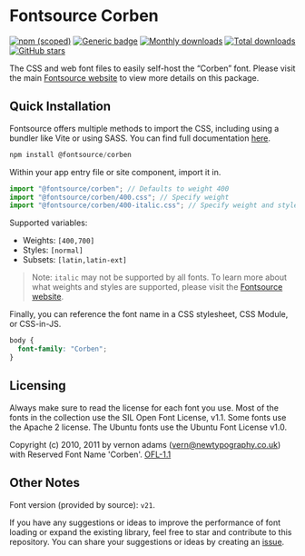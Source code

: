 # Fontsource Corben

[![npm (scoped)](https://img.shields.io/npm/v/@fontsource/corben?color=brightgreen)](https://www.npmjs.com/package/@fontsource/corben) [![Generic badge](https://img.shields.io/badge/fontsource-passing-brightgreen)](https://github.com/fontsource/fontsource) [![Monthly downloads](https://badgen.net/npm/dm/@fontsource/corben)](https://github.com/fontsource/fontsource) [![Total downloads](https://badgen.net/npm/dt/@fontsource/corben)](https://github.com/fontsource/fontsource) [![GitHub stars](https://img.shields.io/github/stars/fontsource/fontsource.svg?style=social&label=Star)](https://github.com/fontsource/fontsource/stargazers)

The CSS and web font files to easily self-host the “Corben” font. Please visit the main [Fontsource website](https://fontsource.org/fonts/corben) to view more details on this package.

## Quick Installation

Fontsource offers multiple methods to import the CSS, including using a bundler like Vite or using SASS. You can find full documentation [here](https://fontsource.org/docs/getting-started/introduction).

```javascript
npm install @fontsource/corben
```

Within your app entry file or site component, import it in.

```javascript
import "@fontsource/corben"; // Defaults to weight 400
import "@fontsource/corben/400.css"; // Specify weight
import "@fontsource/corben/400-italic.css"; // Specify weight and style
```

Supported variables:
- Weights: `[400,700]`
- Styles: `[normal]`
- Subsets: `[latin,latin-ext]`

> Note: `italic` may not be supported by all fonts. To learn more about what weights and styles are supported, please visit the [Fontsource website](https://fontsource.org/fonts/corben).

Finally, you can reference the font name in a CSS stylesheet, CSS Module, or CSS-in-JS.

```css
body {
  font-family: "Corben";
}
```

## Licensing
Always make sure to read the license for each font you use. Most of the fonts in the collection use the SIL Open Font License, v1.1. Some fonts use the Apache 2 license. The Ubuntu fonts use the Ubuntu Font License v1.0.

Copyright (c) 2010, 2011 by vernon adams (vern@newtypography.co.uk) with Reserved Font Name 'Corben'.
[OFL-1.1](https://openfontlicense.org)

## Other Notes
Font version (provided by source): `v21`.

If you have any suggestions or ideas to improve the performance of font loading or expand the existing library, feel free to star and contribute to this repository. You can share your suggestions or ideas by creating an [issue](https://github.com/fontsource/fontsource/issues).